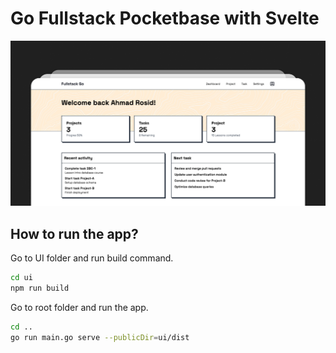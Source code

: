 # Go Fullstack Pocketbase with Svelte 

![demo](/sample-app.png)

## How to run the app?

Go to UI folder and run build command.
```bash
cd ui
npm run build
```

Go to root folder and run the app.

```bash
cd ..
go run main.go serve --publicDir=ui/dist
```
